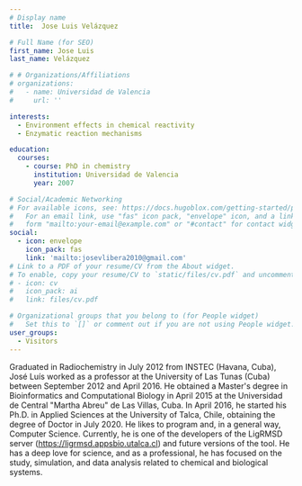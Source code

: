 ```yaml
---
# Display name
title:  Jose Luis Velázquez

# Full Name (for SEO)
first_name: Jose Luis
last_name: Velázquez

# # Organizations/Affiliations
# organizations:
#   - name: Universidad de Valencia
#     url: ''

interests:
  - Environment effects in chemical reactivity
  - Enzymatic reaction mechanisms

education:
  courses:
    - course: PhD in chemistry
      institution: Universidad de Valencia
      year: 2007

# Social/Academic Networking
# For available icons, see: https://docs.hugoblox.com/getting-started/page-builder/#icons
#   For an email link, use "fas" icon pack, "envelope" icon, and a link in the
#   form "mailto:your-email@example.com" or "#contact" for contact widget.
social:
  - icon: envelope
    icon_pack: fas
    link: 'mailto:josevlibera2010@gmail.com'
# Link to a PDF of your resume/CV from the About widget.
# To enable, copy your resume/CV to `static/files/cv.pdf` and uncomment the lines below.
# - icon: cv
#   icon_pack: ai
#   link: files/cv.pdf

# Organizational groups that you belong to (for People widget)
#   Set this to `[]` or comment out if you are not using People widget.
user_groups:
  - Visitors
---
```


Graduated in Radiochemistry in July 2012 from INSTEC (Havana, Cuba), José Luís worked as a professor at the University of Las Tunas (Cuba) between September 2012 and April 2016. He obtained a Master's degree in Bioinformatics and Computational Biology in April 2015 at the Universidad de Central "Martha Abreu" de Las Villas, Cuba. In April 2016, he started his Ph.D. in Applied Sciences at the University of Talca, Chile, obtaining the degree of Doctor in July 2020. He likes to program and, in a general way, Computer Science. Currently, he is one of the developers of the LigRMSD server (https://ligrmsd.appsbio.utalca.cl) and future versions of the tool. He has a deep love for science, and as a professional, he has focused on the study, simulation, and data analysis related to chemical and biological systems.